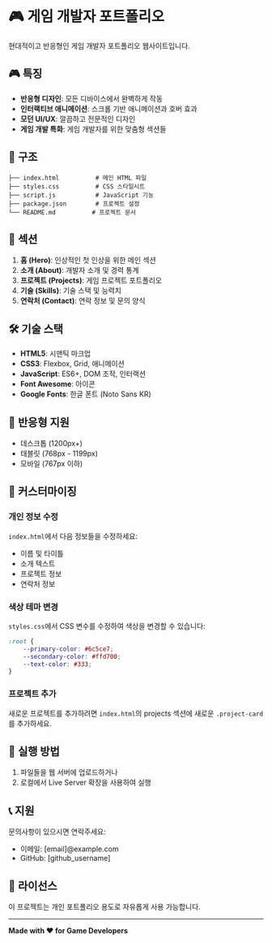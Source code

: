 # 🎮 게임 개발자 포트폴리오

현대적이고 반응형인 게임 개발자 포트폴리오 웹사이트입니다.

## 🎮 특징

- **반응형 디자인**: 모든 디바이스에서 완벽하게 작동
- **인터랙티브 애니메이션**: 스크롤 기반 애니메이션과 호버 효과
- **모던 UI/UX**: 깔끔하고 전문적인 디자인
- **게임 개발 특화**: 게임 개발자를 위한 맞춤형 섹션들

## 📁 구조

```
├── index.html          # 메인 HTML 파일
├── styles.css          # CSS 스타일시트
├── script.js           # JavaScript 기능
├── package.json        # 프로젝트 설정
└── README.md          # 프로젝트 문서
```

## 🚀 섹션

1. **홈 (Hero)**: 인상적인 첫 인상을 위한 메인 섹션
2. **소개 (About)**: 개발자 소개 및 경력 통계
3. **프로젝트 (Projects)**: 게임 프로젝트 포트폴리오
4. **기술 (Skills)**: 기술 스택 및 능력치
5. **연락처 (Contact)**: 연락 정보 및 문의 양식

## 🛠️ 기술 스택

- **HTML5**: 시맨틱 마크업
- **CSS3**: Flexbox, Grid, 애니메이션
- **JavaScript**: ES6+, DOM 조작, 인터랙션
- **Font Awesome**: 아이콘
- **Google Fonts**: 한글 폰트 (Noto Sans KR)

## 📱 반응형 지원

- 데스크톱 (1200px+)
- 태블릿 (768px - 1199px)
- 모바일 (767px 이하)

## 🎨 커스터마이징

### 개인 정보 수정
`index.html`에서 다음 정보들을 수정하세요:
- 이름 및 타이틀
- 소개 텍스트
- 프로젝트 정보
- 연락처 정보

### 색상 테마 변경
`styles.css`에서 CSS 변수를 수정하여 색상을 변경할 수 있습니다:
```css
:root {
    --primary-color: #6c5ce7;
    --secondary-color: #ffd700;
    --text-color: #333;
}
```

### 프로젝트 추가
새로운 프로젝트를 추가하려면 `index.html`의 projects 섹션에 새로운 `.project-card`를 추가하세요.

## 🚀 실행 방법

1. 파일들을 웹 서버에 업로드하거나
2. 로컬에서 Live Server 확장을 사용하여 실행

## 📞 지원

문의사항이 있으시면 연락주세요:
- 이메일: [email]@example.com
- GitHub: [github_username]

## 📄 라이선스

이 프로젝트는 개인 포트폴리오 용도로 자유롭게 사용 가능합니다.

---

**Made with ❤️ for Game Developers**